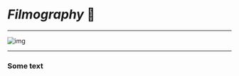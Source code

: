 # *Filmography* :movie_camera:
___

![img](https://yandex.ru/images/search?text=сборник%20фильмов%20картинки&from=tabbar&pos=17&img_url=http%3A%2F%2Fkartinkin.net%2Fuploads%2Fposts%2F2022-03%2F1647010638_7-kartinkin-net-p-kinematograf-kartinki-8.jpg&rpt=simage&lr=38)

___

### Some text
